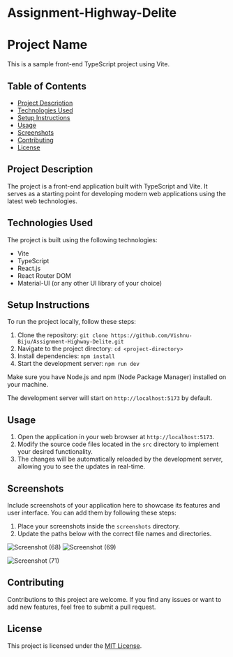 # Assignment-Highway-Delite
# Project Name

This is a sample front-end TypeScript project using Vite.

## Table of Contents

- [Project Description](#project-description)
- [Technologies Used](#technologies-used)
- [Setup Instructions](#setup-instructions)
- [Usage](#usage)
- [Screenshots](#screenshots)
- [Contributing](#contributing)
- [License](#license)

## Project Description

The project is a front-end application built with TypeScript and Vite. It serves as a starting point for developing modern web applications using the latest web technologies.

## Technologies Used

The project is built using the following technologies:

- Vite
- TypeScript
- React.js
- React Router DOM
- Material-UI (or any other UI library of your choice)

## Setup Instructions

To run the project locally, follow these steps:

1. Clone the repository: `git clone https://github.com/Vishnu-Biju/Assignment-Highway-Delite.git`
2. Navigate to the project directory: `cd <project-directory>`
3. Install dependencies: `npm install`
4. Start the development server: `npm run dev`

Make sure you have Node.js and npm (Node Package Manager) installed on your machine.

The development server will start on `http://localhost:5173` by default.

## Usage

1. Open the application in your web browser at `http://localhost:5173`.
2. Modify the source code files located in the `src` directory to implement your desired functionality.
3. The changes will be automatically reloaded by the development server, allowing you to see the updates in real-time.

## Screenshots

Include screenshots of your application here to showcase its features and user interface. You can add them by following these steps:

1. Place your screenshots inside the `screenshots` directory.
2. Update the paths below with the correct file names and directories.

![Screenshot (68)](https://github.com/Vishnu-Biju/Assignment-Highway-Delite/assets/117735067/969d7f78-d12b-4520-9188-3640ad8b9066)
![Screenshot (69)](https://github.com/Vishnu-Biju/Assignment-Highway-Delite/assets/117735067/25c6ff61-1c37-4383-a548-98c31c7ec91c)

![Screenshot (71)](https://github.com/Vishnu-Biju/Assignment-Highway-Delite/assets/117735067/360fd444-5dd2-4ed7-aa58-7fbb851fce51)

## Contributing

Contributions to this project are welcome. If you find any issues or want to add new features, feel free to submit a pull request.

## License

This project is licensed under the [MIT License](LICENSE).
